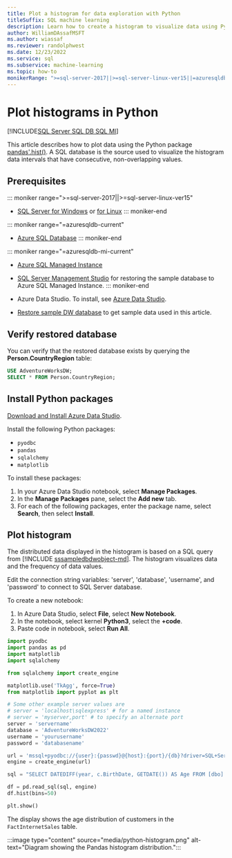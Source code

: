 ```yaml
---
title: Plot a histogram for data exploration with Python
titleSuffix: SQL machine learning
description: Learn how to create a histogram to visualize data using Python.
author: WilliamDAssafMSFT
ms.author: wiassaf
ms.reviewer: randolphwest
ms.date: 12/23/2022
ms.service: sql
ms.subservice: machine-learning
ms.topic: how-to
monikerRange: ">=sql-server-2017||>=sql-server-linux-ver15||=azuresqldb-mi-current||=azuresqldb-current"
---
```

# Plot histograms in Python

[!INCLUDE[SQL Server SQL DB SQL MI](../../includes/applies-to-version/sql-asdb-asdbmi.md)]

This article describes how to plot data using the Python package [pandas'.hist()](https://pandas.pydata.org/pandas-docs/stable/reference/api/pandas.DataFrame.hist.html). A SQL database is the source used to visualize the histogram data intervals that have consecutive, non-overlapping values.

## Prerequisites

::: moniker range=">=sql-server-2017||>=sql-server-linux-ver15"
- [SQL Server for Windows](../../database-engine/install-windows/install-sql-server.md) or [for Linux](../../linux/sql-server-linux-overview.md)
::: moniker-end

::: moniker range="=azuresqldb-current"
- [Azure SQL Database](/azure/sql-database/sql-database-get-started-portal)
::: moniker-end

::: moniker range="=azuresqldb-mi-current"
- [Azure SQL Managed Instance](/azure/azure-sql/managed-instance/instance-create-quickstart)

- [SQL Server Management Studio](../../ssms/download-sql-server-management-studio-ssms.md) for restoring the sample database to Azure SQL Managed Instance.
::: moniker-end

- Azure Data Studio. To install, see [Azure Data Studio](../../azure-data-studio/what-is-azure-data-studio.md).

- [Restore sample DW database](../../samples/adventureworks-install-configure.md) to get sample data used in this article.

## Verify restored database

You can verify that the restored database exists by querying the **Person.CountryRegion** table:

```sql
USE AdventureWorksDW;
SELECT * FROM Person.CountryRegion;
```

## Install Python packages

[Download and Install Azure Data Studio](../../azure-data-studio/download-azure-data-studio.md).

Install the following Python packages:
- `pyodbc`
- `pandas`
- `sqlalchemy`
- `matplotlib`

To install these packages:

1. In your Azure Data Studio notebook, select **Manage Packages**.
1. In the **Manage Packages** pane, select the **Add new** tab.
1. For each of the following packages, enter the package name, select **Search**, then select **Install**.

## Plot histogram

The distributed data displayed in the histogram is based on a SQL query from [!INCLUDE [sssampledbdwobject-md](../../includes/sssampledbdwobject-md.md)]. The histogram visualizes data and the frequency of data values.

Edit the connection string variables: 'server', 'database', 'username', and 'password' to connect to SQL Server database.

To create a new notebook:

1. In Azure Data Studio, select **File**, select **New Notebook**.
1. In the notebook, select kernel **Python3**, select the **+code**.
1. Paste code in notebook, select **Run All**.

```python
import pyodbc 
import pandas as pd
import matplotlib
import sqlalchemy

from sqlalchemy import create_engine

matplotlib.use('TkAgg', force=True)
from matplotlib import pyplot as plt

# Some other example server values are
# server = 'localhost\sqlexpress' # for a named instance
# server = 'myserver,port' # to specify an alternate port
server = 'servername'
database = 'AdventureWorksDW2022'
username = 'yourusername'
password = 'databasename'

url = 'mssql+pyodbc://{user}:{passwd}@{host}:{port}/{db}?driver=SQL+Server'.format(user=username, passwd=password, host=server, port=port, db=database)
engine = create_engine(url)

sql = "SELECT DATEDIFF(year, c.BirthDate, GETDATE()) AS Age FROM [dbo].[FactInternetSales] s INNER JOIN dbo.DimCustomer c ON s.CustomerKey = c.CustomerKey"

df = pd.read_sql(sql, engine)
df.hist(bins=50)

plt.show()
```

The display shows the age distribution of customers in the `FactInternetSales` table.

:::image type="content" source="media/python-histogram.png" alt-text="Diagram showing the Pandas histogram distribution.":::

